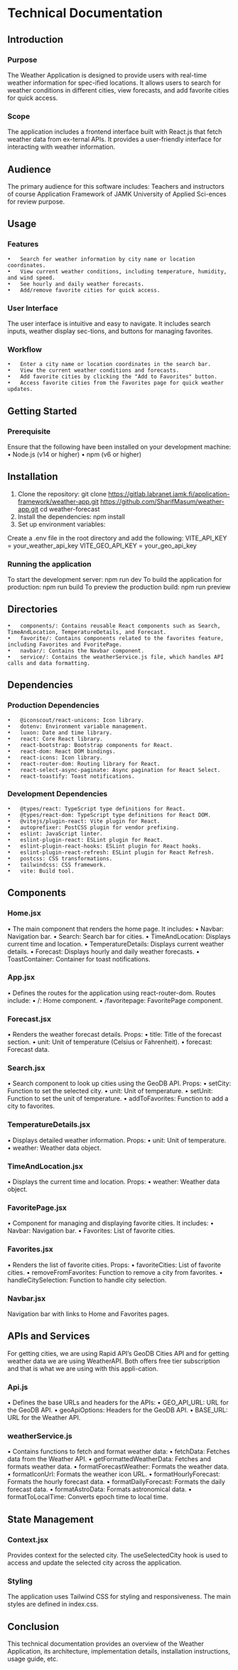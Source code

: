 # Technical Documentation
##	Introduction
### Purpose
The Weather Application is designed to provide users with real-time weather information for spec-ified locations. It allows users to search for weather conditions in different cities, view forecasts, and add favorite cities for quick access.

### Scope
The application includes a frontend interface built with React.js that fetch weather data from ex-ternal APIs. It provides a user-friendly interface for interacting with weather information.

## Audience
The primary audience for this software includes:
Teachers and instructors of course Application Framework of JAMK University of Applied Sci-ences for review purpose.

##	Usage
### Features
    •	Search for weather information by city name or location coordinates.
    •	View current weather conditions, including temperature, humidity, and wind speed.
    •	See hourly and daily weather forecasts.
    •	Add/remove favorite cities for quick access.

### User Interface
The user interface is intuitive and easy to navigate. It includes search inputs, weather display sec-tions, and buttons for managing favorites.

### Workflow
    •	Enter a city name or location coordinates in the search bar.
    •	View the current weather conditions and forecasts.
    •	Add favorite cities by clicking the "Add to Favorites" button.
    •	Access favorite cities from the Favorites page for quick weather updates.

##	Getting Started
### Prerequisite
Ensure that the following have been installed on your development machine:
    •	Node.js (v14 or higher)
    •	npm (v6 or higher)

## Installation
1.	Clone the repository:
    git clone https://gitlab.labranet.jamk.fi/application-framework/weather-app.git
    https://github.com/SharifMasum/weather-app.git
    cd weather-forecast
2.	Install the dependencies:
    npm install
3.	Set up environment variables:

Create a .env file in the root directory and add the following:
    VITE_API_KEY = your_weather_api_key
    VITE_GEO_API_KEY = your_geo_api_key

### Running the application
To start the development server:
    npm run dev
To build the application for production:
    npm run build
To preview the production build:
    npm run preview
 
## Directories
    •	components/: Contains reusable React components such as Search, TimeAndLocation, TemperatureDetails, and Forecast.
    •	favorite/: Contains components related to the favorites feature, including Favorites and FvoritePage.
    •	navbar/: Contains the Navbar component.
    •	service/: Contains the weatherService.js file, which handles API calls and data formatting.
## Dependencies
### Production Dependencies
    •	@iconscout/react-unicons: Icon library.
    •	dotenv: Environment variable management.
    •	luxon: Date and time library.
    •	react: Core React library.
    •	react-bootstrap: Bootstrap components for React.
    •	react-dom: React DOM bindings.
    •	react-icons: Icon library.
    •	react-router-dom: Routing library for React.
    •	react-select-async-paginate: Async pagination for React Select.
    •	react-toastify: Toast notifications.
### Development Dependencies
    •	@types/react: TypeScript type definitions for React.
    •	@types/react-dom: TypeScript type definitions for React DOM.
    •	@vitejs/plugin-react: Vite plugin for React.
    •	autoprefixer: PostCSS plugin for vendor prefixing.
    •	eslint: JavaScript linter.
    •	eslint-plugin-react: ESLint plugin for React.
    •	eslint-plugin-react-hooks: ESLint plugin for React hooks.
    •	eslint-plugin-react-refresh: ESLint plugin for React Refresh.
    •	postcss: CSS transformations.
    •	tailwindcss: CSS framework.
    •	vite: Build tool.

##	Components
### Home.jsx
•   The main component that renders the home page. It includes:
    •	Navbar: Navigation bar.
    •	Search: Search bar for cities.
    •	TimeAndLocation: Displays current time and location.
    •	TemperatureDetails: Displays current weather details.
    •	Forecast: Displays hourly and daily weather forecasts.
    •	ToastContainer: Container for toast notifications.

### App.jsx
•   Defines the routes for the application using react-router-dom. Routes include:
    •	/: Home component.
    •	/favoritepage: FavoritePage component.

### Forecast.jsx
•   Renders the weather forecast details. Props:
    •	title: Title of the forecast section.
    •	unit: Unit of temperature (Celsius or Fahrenheit).
    •	forecast: Forecast data.

### Search.jsx
•   Search component to look up cities using the GeoDB API. Props:
    •	setCity: Function to set the selected city.
    •	unit: Unit of temperature.
    •	setUnit: Function to set the unit of temperature.
    •	addToFavorites: Function to add a city to favorites.

### TemperatureDetails.jsx
• Displays detailed weather information. Props:
    •	unit: Unit of temperature.
    •	weather: Weather data object.

### TimeAndLocation.jsx
• Displays the current time and location. Props:
    •	weather: Weather data object.

### FavoritePage.jsx
• Component for managing and displaying favorite cities. It includes:
    •	Navbar: Navigation bar.
    •	Favorites: List of favorite cities.

### Favorites.jsx
• Renders the list of favorite cities. Props:
    •	favoriteCities: List of favorite cities.
    •	removeFromFavorites: Function to remove a city from favorites.
    •	handleCitySelection: Function to handle city selection.

### Navbar.jsx
Navigation bar with links to Home and Favorites pages.

##	APIs and Services
For getting cities, we are using Rapid API’s GeoDB Cities API and for getting weather data we are using WeatherAPI. Both offers free tier subscription and that is what we are using with this appli-cation.

### Api.js
•   Defines the base URLs and headers for the APIs:
    •	GEO_API_URL: URL for the GeoDB API.
    •	geoApiOptions: Headers for the GeoDB API.
    •	BASE_URL: URL for the Weather API.

### weatherService.js
•   Contains functions to fetch and format weather data:
    •	fetchData: Fetches data from the Weather API.
    •	getFormattedWeatherData: Fetches and formats weather data.
    •	formatForecastWeather: Formats the weather data.
    •	formatIconUrl: Formats the weather icon URL.
    •	formatHourlyForecast: Formats the hourly forecast data.
    •	formatDailyForecast: Formats the daily forecast data.
    •	formatAstroData: Formats astronomical data.
    •	formatToLocalTime: Converts epoch time to local time.

##	State Management
### Context.jsx
Provides context for the selected city. The useSelectedCity hook is used to access and update the selected city across the application.

### Styling
The application uses Tailwind CSS for styling and responsiveness. The main styles are defined in index.css.

##	Conclusion
This technical documentation provides an overview of the Weather Application, its architecture, implementation details, installation instructions, usage guide, etc.
